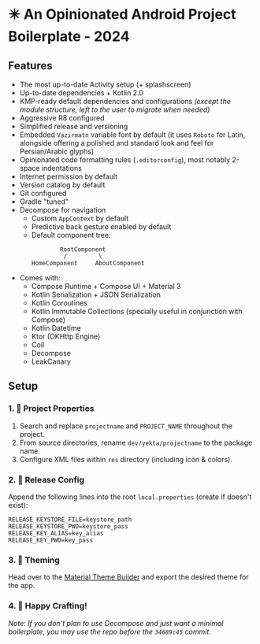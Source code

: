 # ✴️ An Opinionated Android Project Boilerplate - 2024

## Features

+ The most up-to-date Activity setup (+ splashscreen)
+ Up-to-date dependencies + Kotlin 2.0
+ KMP-ready default dependencies and configurations _(except the module structure, left to the user
  to migrate when needed)_
+ Aggressive R8 configured
+ Simplified release and versioning
+ Embedded `Vazirmatn` variable font by default (it uses `Roboto` for Latin, alongside offering a
  polished and standard look and feel for Persian/Arabic glyphs)
+ Opinionated code formatting rules (`.editorconfig`), most notably 2-space indentations
+ Internet permission by default
+ Version catalog by default
+ Git configured
+ Gradle "tuned"
+ Decompose for navigation
  + Custom `AppContext` by default
  + Predictive back gesture enabled by default
  + Default component tree:
    ```text
            RootComponent
             /         \
    HomeComponent     AboutComponent
    ```
+ Comes with:
  + Compose Runtime + Compose UI + Material 3
  + Kotlin Serialization + JSON Serialization
  + Kotlin Coroutines
  + Kotlin Immutable Collections (specially useful in conjunction with Compose)
  + Kotlin Datetime
  + Ktor (OKHttp Engine)
  + Coil
  + Decompose
  + LeakCanary

## Setup

### 1. 📝 Project Properties

1. Search and replace `projectname` and `PROJECT_NAME` throughout the project.
2. From source directories, rename `dev/yekta/projectname` to the package name.
3. Configure XML files within `res` directory (including icon & colors).

### 2. 🔧 Release Config

Append the following lines into the root `local.properties` (create if doesn't exist):

```properties
RELEASE_KEYSTORE_FILE=keystore_path
RELEASE_KEYSTORE_PWD=keystore_pass
RELEASE_KEY_ALIAS=key_alias
RELEASE_KEY_PWD=key_pass
```

### 3. 🎨 Theming

Head over to the
[Material Theme Builder](https://material-foundation.github.io/material-theme-builder/) and export
the desired theme for the app.

### 4. 🚀 Happy Crafting!

_Note: If you don't plan to use Decompose and just want a minimal boilerplate, you may use the repo
before the `34689c45` commit._

